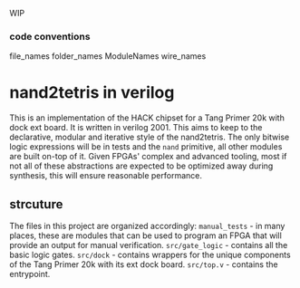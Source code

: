 WIP
### code conventions

file_names
folder_names
ModuleNames
wire_names

# nand2tetris in verilog
This is an implementation of the HACK chipset for a Tang Primer 20k with dock ext board. It is written in verilog 2001.
This aims to keep to the declarative, modular and iterative style of the nand2tetris. The only bitwise logic expressions will be in tests and the `nand` primitive, all other modules are built on-top of it. Given FPGAs' complex and advanced tooling, most if not all of these abstractions are expected to be optimized away during synthesis, this will ensure reasonable performance.

## strcuture
The files in this project are organized accordingly:
`manual_tests` - in many places, these are modules that can be used to program an FPGA that will provide an output for manual verification.
`src/gate_logic` - contains all the basic logic gates.
`src/dock` - contains wrappers for the unique components of the Tang Primer 20k with its ext dock board.
`src/top.v` - contains the entrypoint.

##

